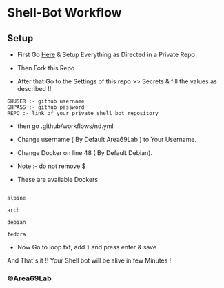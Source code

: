 # Shell-Bot Workflow #

## Setup ##
- First Go [Here](https://github.com/Area69Lab/shell-bot) & Setup Everything as Directed in a Private Repo
- Then Fork this Repo

- After that Go to the Settings of this repo >> Secrets & fill the values as described !!

```
GHUSER :- github username
GHPASS :- github password
REPO :- link of your private shell bot repository
```
- then go .github/workflows/nd.yml

- Change username ( By Default Area69Lab ) to Your Username.

- Change Docker on line 48 ( By Default Debian).

- Note :- do not remove $

- These are available Dockers

```

alpine

arch

debian

fedora

```


- Now Go to loop.txt, add ```1``` and press enter & save 

And That's it !! Your Shell bot will be alive in few Minutes !

### ©Area69Lab ###
